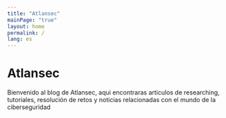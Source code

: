 ```yaml
---
title: "Atlansec"
mainPage: "true"
layout: home
permalink: /
lang: es
---
```


# Atlansec

Bienvenido al blog de Atlansec, aqui encontraras articulos de researching, tutoriales, resolución de retos y noticias relacionadas con el mundo de la ciberseguridad 